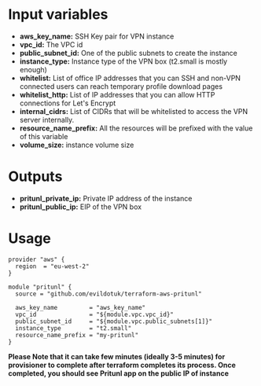 # Input variables

- **aws_key_name:** SSH Key pair for VPN instance
- **vpc_id:** The VPC id
- **public_subnet_id:** One of the public subnets to create the instance
- **instance_type:** Instance type of the VPN box (t2.small is mostly enough)
- **whitelist:** List of office IP addresses that you can SSH and non-VPN connected users can reach temporary profile download pages
- **whitelist_http:** List of IP addresses that you can allow HTTP connections for Let's Encrypt
- **internal_cidrs:** List of CIDRs that will be whitelisted to access the VPN server internally.
- **resource_name_prefix:** All the resources will be prefixed with the value of this variable
- **volume_size:** instance volume size

# Outputs

- **pritunl_private_ip:** Private IP address of the instance
- **pritunl_public_ip:** EIP of the VPN box

# Usage

```
provider "aws" {
  region  = "eu-west-2"
}

module "pritunl" {
  source = "github.com/evildotuk/terraform-aws-pritunl"

  aws_key_name         = "aws_key_name"
  vpc_id               = "${module.vpc.vpc_id}"
  public_subnet_id     = "${module.vpc.public_subnets[1]}"
  instance_type        = "t2.small"
  resource_name_prefix = "my-pritunl"
}
```

**Please Note that it can take few minutes (ideally 3-5 minutes) for provisioner to complete after terraform completes its process. Once completed, you should see Pritunl app on the public IP of instance**
